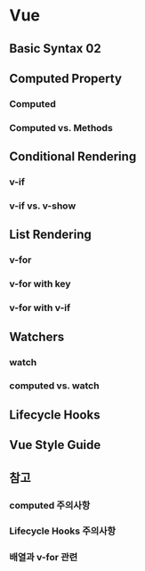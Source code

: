 # Vue

## Basic Syntax 02



## Computed Property

### Computed







### Computed vs. Methods







## Conditional Rendering

### v-if





### v-if  vs. v-show







## List Rendering

### v-for





### v-for with key





### v-for with v-if





## Watchers

### watch





### computed vs. watch





## Lifecycle Hooks







## Vue Style Guide





## 참고

### computed 주의사항







### Lifecycle Hooks 주의사항





### 배열과 v-for 관련